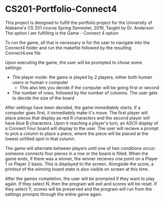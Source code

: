 # CS201-Portfolio-Connect4
This project is designed to fulfill the portfolio project for the University of Alabama's CS 201 course 
Spring Semester, 2019, Taught by Dr. Anderson
The option I am fulfilling is the Game - Connect 4 option

To run the game, all that is necessary is for the user to navigate into the 
Connect4 folder and run the makefile followed by the resulting Connect4.exe file

Upon executing the game, the user will be prompted to chose some settings:
- The player mode: the game is played by 2 players, either both human users or human v computer 
    - This also lets you decide if the computer will be going first or second
- The number of rows, followed by the number of columns. The user gets to decide the size of the board

After settings have been decided, the game immediately starts. If a computer goes first, it immediately make it's move.
The first player will place pieces that display as red R characters and the second player will have blue B characters. 
Upon it reaching a player's turn, an ASCII display of a Connect Four board will display to the user.
The user will recieve a prompt to pick a column to place a piece, where the piece will be placed at the lowest unfilled spot in that column.

The game will alternate between players until one of two conditions occur: someone connects four pieces in a row or the board is filled.
When the game ends, if there was a winner, the winner recieves one point on a Player 1 vs Player 2 basis. This is displayed to the screen.
Alongside the score, a printout of the winning board state is also visible on screen at this time. 

After the games completion, the user will be prompted if they want to play again. 
If they select N, then the program will exit and scores will be reset. 
If they select Y, scores will be preserved and the program will run from the settings prompts through the entire game again. 
